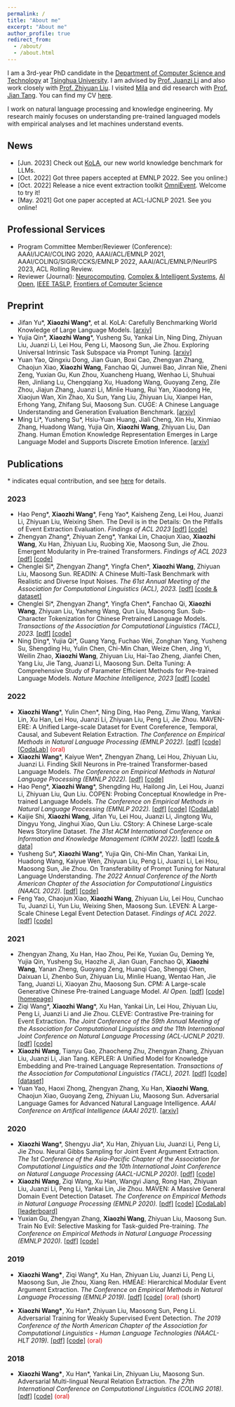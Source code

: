 ```yaml
---
permalink: /
title: "About me"
excerpt: "About me"
author_profile: true
redirect_from: 
  - /about/
  - /about.html
---
```


I am a 3rd-year PhD candidate in the [Department of Computer Science and Technology](http://www.cs.tsinghua.edu.cn/) at [Tsinghua University](https://www.tsinghua.edu.cn/publish/thu2018en/index.html). I am advised by [Prof. Juanzi Li](http://keg.cs.tsinghua.edu.cn/persons/ljz/) and also work closely with [Prof. Zhiyuan Liu](http://nlp.csai.tsinghua.edu.cn/~lzy/). I visited [Mila](https://mila.quebec/) and did research with [Prof. Jian Tang](https://jian-tang.com/). You can find my CV [here](/cv/).

I work on natural language processing and knowledge engineering. My research mainly focuses on understanding pre-trained languaged models with empirical analyses and let machines understand events.

## News

* [Jun. 2023] Check out [KoLA](https://kola.xlore.cn), our new world knowledge benchmark for LLMs.
* [Oct. 2022] Got three papers accepted at EMNLP 2022. See you online:)
* [Oct. 2022] Release a nice event extraction toolkit [OmniEvent](https://github.com/THU-KEG/OmniEvent). Welcome to try it!
* [May. 2021] Got one paper accepted at ACL-IJCNLP 2021. See you online!

## Professional Services

* Program Committee Member/Reviewer (Conference): AAAI/IJCAI/COLING 2020, AAAI/ACL/EMNLP 2021, AAAI/COLING/SIGIR/CCKS/EMNLP 2022, AAAI/ACL/EMNLP/NeurIPS 2023, ACL Rolling Review.
* Reviewer (Journal): [Neurocomputing](https://www.sciencedirect.com/journal/neurocomputing), [Complex & Intelligent Systems](https://www.springer.com/journal/40747), [AI Open](https://www.sciencedirect.com/journal/ai-open), [IEEE TASLP](https://signalprocessingsociety.org/publications-resources/ieeeacm-transactions-audio-speech-and-language-processing), [Frontiers of Computer Science](https://www.springer.com/journal/11704)
<!-- * Review Assistant: COLING/EMNLP 2018, IJCAI/SIGIR/ACL 2019 -->

## Preprint
* Jifan Yu\*, **Xiaozhi Wang**\*, et al. KoLA: Carefully Benchmarking World Knowledge of Large Language Models. [[arxiv]](https://arxiv.org/abs/2306.09296)
* Yujia Qin\*, **Xiaozhi Wang**\*, Yusheng Su, Yankai Lin, Ning Ding, Zhiyuan Liu, Juanzi Li, Lei Hou, Peng Li, Maosong Sun, Jie Zhou. Exploring Universal Intrinsic Task Subspace via Prompt Tuning. [[arxiv]](https://arxiv.org/abs/2110.07867)
* Yuan Yao, Qingxiu Dong, Jian Guan, Boxi Cao, Zhengyan Zhang, Chaojun Xiao, **Xiaozhi Wang**, Fanchao Qi, Junwei Bao, Jinran Nie, Zheni Zeng, Yuxian Gu, Kun Zhou, Xuancheng Huang, Wenhao Li, Shuhuai Ren, Jinliang Lu, Chengqiang Xu, Huadong Wang, Guoyang Zeng, Zile Zhou, Jiajun Zhang, Juanzi Li, Minlie Huang, Rui Yan, Xiaodong He, Xiaojun Wan, Xin Zhao, Xu Sun, Yang Liu, Zhiyuan Liu, Xianpei Han, Erhong Yang, Zhifang Sui, Maosong Sun. CUGE: A Chinese Language Understanding and Generation Evaluation Benchmark. [[arxiv]](https://arxiv.org/abs/2112.13610)
* Ming Li\*, Yusheng Su\*, Hsiu-Yuan Huang, Jiali Cheng, Xin Hu, Xinmiao Zhang, Huadong Wang, Yujia Qin, **Xiaozhi Wang**, Zhiyuan Liu, Dan Zhang. Human Emotion Knowledge Representation Emerges in Large Language Model and Supports Discrete Emotion Inference. [[arxiv]](https://arxiv.org/pdf/2302.09582.pdf)

## Publications

\* indicates equal contribution, and see [here](/publications) for details.
### 2023
* Hao Peng\*, **Xiaozhi Wang**\*, Feng Yao\*, Kaisheng Zeng, Lei Hou, Juanzi Li, Zhiyuan Liu, Weixing Shen. The Devil is in the Details: On the Pitfalls of Event Extraction Evaluation. *Findings of ACL 2023* [[pdf]](https://aclanthology.org/2023.findings-acl.586.pdf) [[code]](https://github.com/THU-KEG/OmniEvent)
* Zhengyan Zhang\*, Zhiyuan Zeng\*, Yankai Lin, Chaojun Xiao, **Xiaozhi Wang**, Xu Han, Zhiyuan Liu, Ruobing Xie, Maosong Sun, Jie Zhou. Emergent Modularity in Pre-trained Transformers. *Findings of ACL 2023* [[pdf]](https://aclanthology.org/2023.findings-acl.250.pdf) [[code]](https://github.com/THUNLP/modularity-analysis)
* Chenglei Si\*, Zhengyan Zhang\*, Yingfa Chen\*, **Xiaozhi Wang**, Zhiyuan Liu, Maosong Sun. READIN: A Chinese Multi-Task Benchmark with Realistic and Diverse Input Noises. <i>The 61st Annual Meeting of the Association for Computational Linguistics (ACL), 2023.</i> [[pdf]](https://aclanthology.org/2023.acl-long.460.pdf) [[code & dataset]](https://github.com/thunlp/READIN)
* Chenglei Si\*, Zhengyan Zhang\*, Yingfa Chen\*, Fanchao Qi, **Xiaozhi Wang**, Zhiyuan Liu, Yasheng Wang, Qun Liu, Maosong Sun. Sub-Character Tokenization for Chinese Pretrained Language Models. <i>Transactions of the Association for Computational Linguistics (TACL), 2023.</i> [[pdf]](https://arxiv.org/pdf/2106.00400.pdf) [[code]](https://github.com/thunlp/SubCharTokenization)
* Ning Ding\*, Yujia Qi\*, Guang Yang, Fuchao Wei, Zonghan Yang, Yusheng Su, Shengding Hu, Yulin Chen, Chi-Min Chan, Weize Chen, Jing Yi, Weilin Zhao, **Xiaozhi Wang**, Zhiyuan Liu, Hai-Tao Zheng, Jianfei Chen, Yang Liu, Jie Tang, Juanzi Li, Maosong Sun. Delta Tuning: A Comprehensive Study of Parameter Efficient Methods for Pre-trained Language Models. <i>Nature Machine Intelligence, 2023</i> [[pdf]](https://arxiv.org/pdf/2203.06904.pdf) [[code]](https://github.com/thunlp/OpenDelta)


### 2022

* <strong>Xiaozhi Wang</strong>\*, Yulin Chen\*, Ning Ding, Hao Peng, Zimu Wang, Yankai Lin, Xu Han, Lei Hou, Juanzi Li, Zhiyuan Liu, Peng Li, Jie Zhou. MAVEN-ERE: A Unified Large-scale Dataset for Event Coreference, Temporal, Causal, and Subevent Relation Extraction. <i>The Conference on Empirical Methods in Natural Language Processing (EMNLP 2022).</i> [[pdf]](/files/EMNLP22-MAVEN-ERE/MAVEN-ERE.pdf) [[code]](https://github.com/THU-KEG/MAVEN-ERE) [[CodaLab]](https://codalab.lisn.upsaclay.fr/competitions/8691) <font color="#dd0000">(oral)</font>
* <strong>Xiaozhi Wang</strong>\*, Kaiyue Wen\*, Zhengyan Zhang, Lei Hou, Zhiyuan Liu, Juanzi Li. Finding Skill Neurons in Pre-trained Transformer-based Language Models. <i>The Conference on Empirical Methods in Natural Language Processing (EMNLP 2022).</i> [[pdf]](/files/EMNLP22-SkillNeuron/SkillNeuron.pdf) [[code]](https://github.com/THU-KEG/Skill-Neuron)
* Hao Peng\*, <strong>Xiaozhi Wang</strong>\*, Shengding Hu, Hailong Jin, Lei Hou, Juanzi Li, Zhiyuan Liu, Qun Liu. COPEN: Probing Conceptual Knowledge in Pre-trained Language Models. <i>The Conference on Empirical Methods in Natural Language Processing (EMNLP 2022).</i> [[pdf]](/files/EMNLP22-COPEN/COPEN.pdf) [[code]](https://github.com/THU-KEG/COPEN) [[CodaLab]](https://codalab.lisn.upsaclay.fr/competitions/8542)
* Kaijie Shi, **Xiaozhi Wang**, Jifan Yu, Lei Hou, Juanzi Li, Jingtong Wu, Dingyu Yong, Jinghui Xiao, Qun Liu. CStory: A Chinese Large-scale News Storyline Dataset. *The 31st ACM International Conference on Information and Knowledge Management (CIKM 2022)*. [[pdf]](https://dl.acm.org/doi/pdf/10.1145/3511808.3557573) [[code & data]](https://github.com/THU-KEG/CStory)
* Yusheng Su\*, **Xiaozhi Wang**\*, Yujia Qin, Chi-Min Chan, Yankai Lin, Huadong Wang, Kaiyue Wen, Zhiyuan Liu, Peng Li, Juanzi Li, Lei Hou, Maosong Sun, Jie Zhou. On Transferability of Prompt Tuning for Natural Language Understanding. *The 2022 Annual Conference of the North American Chapter of the Association for Computational Linguistics (NAACL 2022)*. [[pdf]](https://arxiv.org/pdf/2111.06719.pdf) [[code]](https://github.com/thunlp/Prompt-Transferability)
* Feng Yao, Chaojun Xiao, **Xiaozhi Wang**, Zhiyuan Liu, Lei Hou, Cunchao Tu, Juanzi Li, Yun Liu, Weixing Shen, Maosong Sun. LEVEN: A Large-Scale Chinese Legal Event Detection Dataset. *Findings of ACL 2022*. [[pdf]](https://aclanthology.org/2022.findings-acl.17.pdf) [[code]](https://github.com/thunlp/LEVEN)

### 2021

* Zhengyan Zhang, Xu Han, Hao Zhou, Pei Ke, Yuxian Gu, Deming Ye, Yujia Qin, Yusheng Su, Haozhe Ji, Jian Guan, Fanchao Qi, <b>Xiaozhi Wang</b>, Yanan Zheng, Guoyang Zeng, Huanqi Cao, Shengqi Chen, Daixuan Li, Zhenbo Sun, Zhiyuan Liu, Minlie Huang, Wentao Han, Jie Tang, Juanzi Li, Xiaoyan Zhu, Maosong Sun. CPM: A Large-scale Generative Chinese Pre-trained Language Model. *AI Open.* [[pdf]](https://www.sciencedirect.com/science/article/pii/S266665102100019X) [[code]](https://github.com/TsinghuaAI/CPM-1-Generate) [[homepage]](https://cpm.baai.ac.cn/)
* Ziqi Wang\*, **Xiaozhi Wang**\*, Xu Han, Yankai Lin, Lei Hou, Zhiyuan Liu, Peng Li, Juanzi Li and Jie Zhou. CLEVE: Contrastive Pre-training for Event Extraction. *The Joint Conference of the 59th Annual Meeting of the Association for Computational Linguistics and the 11th International Joint Conference on Natural Language Processing (ACL-IJCNLP 2021)*. [[pdf]](/files/ACL21-CLEVE/CLEVE.pdf) [[code]](https://github.com/THU-KEG/CLEVE)
* <strong>Xiaozhi Wang</strong>, Tianyu Gao, Zhaocheng Zhu, Zhengyan Zhang, Zhiyuan Liu, Juanzi Li, Jian Tang. KEPLER: A Unified Model for Knowledge Embedding and Pre-trained Language Representation. <i>Transactions of the Association for Computational Linguistics (TACL), 2021.</i> [[pdf]](/files/TACL-KEPLER/KEPLER.pdf) [[code]](https://github.com/THU-KEG/KEPLER) [[dataset]](https://deepgraphlearning.github.io/project/wikidata5m)
* Yuan Yao, Haoxi Zhong, Zhengyan Zhang, Xu Han, <strong>Xiaozhi Wang</strong>, Chaojun Xiao, Guoyang Zeng, Zhiyuan Liu, Maosong Sun. Adversarial Language Games for Advanced Natural Language Intelligence. <i>AAAI Conference on Artifical Intelligence (AAAI 2021)</i>. [[arxiv]](https://arxiv.org/abs/1911.01622)

### 2020

* <strong>Xiaozhi Wang</strong>\*, Shengyu Jia\*, Xu Han, Zhiyuan Liu, Juanzi Li, Peng Li, Jie Zhou. Neural Gibbs Sampling for Joint Event Argument Extraction. <i>The 1st Conference of the Asia-Pacific Chapter of the Association for Computational Linguistics and the 10th International Joint Conference on Natural Language Processing (AACL-IJCNLP 2020)</i>. [[pdf]](/files/AACL20-NGS/NGS.pdf) [[code]](https://github.com/THU-KEG/NGS)
* <strong>Xiaozhi Wang</strong>, Ziqi Wang, Xu Han, Wangyi Jiang, Rong Han, Zhiyuan Liu, Juanzi Li, Peng Li, Yankai Lin, Jie Zhou. MAVEN: A Massive General Domain Event Detection Dataset. <i>The Conference on Empirical Methods in Natural Language Processing (EMNLP 2020).</i> [[pdf]](/files/EMNLP20-MAVEN/MAVEN.pdf) [[code]](https://github.com/THU-KEG/MAVEN-dataset) [[CodaLab]](https://codalab.lisn.upsaclay.fr/competitions/395) [[leaderboard]](https://thukeg.gitee.io/maven/)
* Yuxian Gu, Zhengyan Zhang, <strong>Xiaozhi Wang</strong>, Zhiyuan Liu, Maosong Sun. Train No Evil: Selective Masking for Task-guided Pre-training. <i>The Conference on Empirical Methods in Natural Language Processing (EMNLP 2020).</i> [[pdf]](/files/EMNLP20-TrainNoEvil/TrainNoEvil.pdf) [[code]](https://github.com/thunlp/SelectiveMasking)

### 2019

* <strong>Xiaozhi Wang\*</strong>, Ziqi Wang\*, Xu Han, Zhiyuan Liu, Juanzi Li, Peng Li, Maosong Sun, Jie Zhou, Xiang Ren. HMEAE: Hierarchical Modular Event Argument Extraction. <i>The Conference on Empirical Methods in Natural Language Processing (EMNLP 2019).</i> [[pdf]](/files/EMNLP19-HMEAE/HMEAE.pdf) [[code]](https://github.com/thunlp/HMEAE) <font color="#dd0000">(oral)</font> (short)

* <strong>Xiaozhi Wang\*</strong>, Xu Han\*, Zhiyuan Liu, Maosong Sun, Peng Li. Adversarial Training for Weakly Supervised Event Detection. <i>The 2019 Conference of the North American Chapter of the Association for Computational Linguistics - Human Language Technologies (NAACL-HLT 2019).</i> [[pdf]](/files/NAACL19-AdvED/AdvED.pdf) [[code]](https://github.com/thunlp/Adv-ED) <font color="#dd0000">(oral)</font>

### 2018

* <strong>Xiaozhi Wang\*</strong>, Xu Han\*, Yankai Lin, Zhiyuan Liu, Maosong Sun. Adversarial Multi-lingual Neural Relation Extraction. <i>The 27th International Conference on Computational Linguistics (COLING 2018).</i> [[pdf]](/files/COLING18-AMNRE/AMNRE.pdf) [[code]](https://github.com/thunlp/AMNRE) <font color="#dd0000">(oral)</font>
